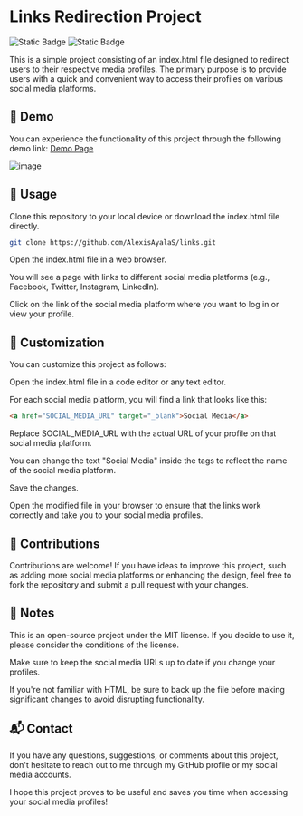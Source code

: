 # Links Redirection Project

![Static Badge](https://img.shields.io/badge/Html-5-%23E34F26?logo=html5) ![Static Badge](https://img.shields.io/badge/CSS-3-%231572B6?logo=css3)

This is a simple project consisting of an index.html file designed to redirect users to their respective media profiles. The primary purpose is to provide users with a quick and convenient way to access their profiles on various social media platforms.


## 🎉 Demo
You can experience the functionality of this project through the following demo link: [Demo Page](https://alexisayala.com/Links)

<img src="https://res.cloudinary.com/solorioapps/image/upload/v1692822137/Links/Captura_de_pantalla_2023-08-23_142157_jl5wyk.png" alt="image">

## 🔧 Usage
Clone this repository to your local device or download the index.html file directly.
```bash
git clone https://github.com/AlexisAyalaS/links.git
```

Open the index.html file in a web browser.

You will see a page with links to different social media platforms (e.g., Facebook, Twitter, Instagram, LinkedIn).

Click on the link of the social media platform where you want to log in or view your profile.

## 🎨 Customization
You can customize this project as follows:

Open the index.html file in a code editor or any text editor.

For each social media platform, you will find a link that looks like this:

```html
<a href="SOCIAL_MEDIA_URL" target="_blank">Social Media</a>
```

Replace SOCIAL_MEDIA_URL with the actual URL of your profile on that social media platform.

You can change the text "Social Media" inside the <a></a> tags to reflect the name of the social media platform.

Save the changes.

Open the modified file in your browser to ensure that the links work correctly and take you to your social media profiles.

## 🤝 Contributions
Contributions are welcome! If you have ideas to improve this project, such as adding more social media platforms or enhancing the design, feel free to fork the repository and submit a pull request with your changes.

## 📝 Notes
This is an open-source project under the MIT license. If you decide to use it, please consider the conditions of the license.

Make sure to keep the social media URLs up to date if you change your profiles.

If you're not familiar with HTML, be sure to back up the file before making significant changes to avoid disrupting functionality.

## 📬 Contact
If you have any questions, suggestions, or comments about this project, don't hesitate to reach out to me through my GitHub profile or my social media accounts.

I hope this project proves to be useful and saves you time when accessing your social media profiles!